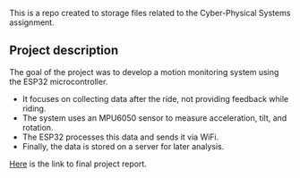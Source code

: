 This is a repo created to storage files related to the Cyber-Physical Systems assignment.

## Project description

The goal of the project was to develop a motion monitoring system using the ESP32 microcontroller. 

- It focuses on collecting data after the ride, not providing feedback while riding. 
- The system uses an MPU6050 sensor to measure acceleration, tilt, and rotation. 
- The ESP32 processes this data and sends it via WiFi. 
- Finally, the data is stored on a server for later analysis.

<a href="https://drive.google.com/file/d/1QuLZUw48l_sYxhaVKpKJwYd6wL98XJlm/view?usp=sharing">Here</a> is the link to final project report.
